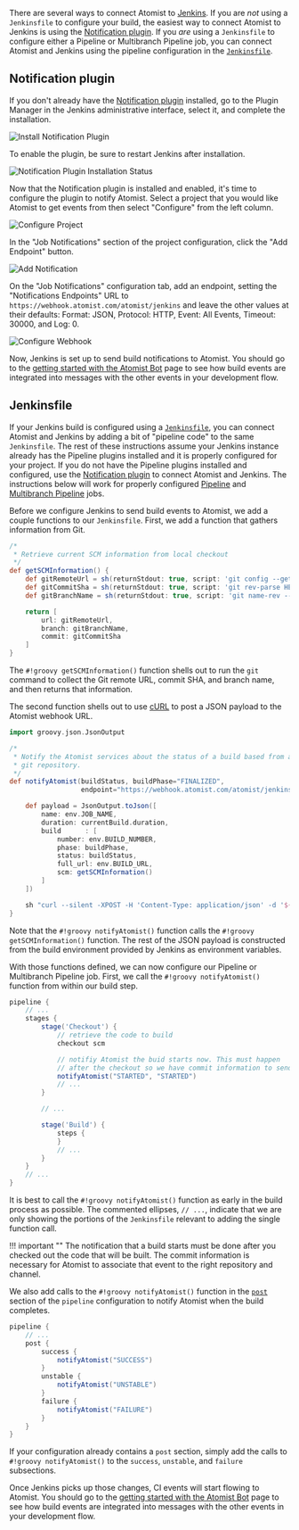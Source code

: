 There are several ways to connect Atomist to [Jenkins][jenkins].  If
you are *not* using a `Jenkinsfile` to configure your build, the
easiest way to connect Atomist to Jenkins is using
the [Notification plugin][use-notification].  If you *are* using a
`Jenkinsfile` to configure either a Pipeline or Multibranch Pipeline
job, you can connect Atomist and Jenkins using the pipeline
configuration in the [`Jenkinsfile`][use-jenkinsfile].

[jenkins]: https://jenkins.io/ (Jenkins)
[use-notification]: #notification-plugin
[use-jenkinsfile]: #jenkinsfile

## Notification plugin

If you don't already have the [Notification plugin][notification]
installed, go to the Plugin Manager in the Jenkins administrative
interface, select it, and complete the installation.

[notification]: https://wiki.jenkins-ci.org/display/JENKINS/Notification+Plugin

<div class="ss-container">
  <img src="../images/jenkins-install-notification.png" alt="Install Notification Plugin" class="ss-large">
</div>

To enable the plugin, be sure to restart Jenkins after installation.

<div class="ss-container">
  <img src="../images/jenkins-install-notification-status-reboot.png" alt="Notification Plugin Installation Status" class="ss-large">
</div>

Now that the Notification plugin is installed and enabled, it's time
to configure the plugin to notify Atomist.  Select a project that you
would like Atomist to get events from then select "Configure" from the
left column.

<div class="ss-container">
  <img src="../images/jenkins-configure-project.png" alt="Configure Project" class="ss-medium">
</div>

In the "Job Notifications" section of the project configuration, click
the "Add Endpoint" button.

<div class="ss-container">
  <img src="../images/jenkins-add-notification.png" alt="Add Notification" class="ss-large">
</div>

On the "Job Notifications" configuration tab, add an endpoint, setting
the "Notifications Endpoints" URL to
`https://webhook.atomist.com/atomist/jenkins` and leave the other
values at their defaults: Format: JSON, Protocol: HTTP, Event: All
Events, Timeout: 30000, and Log: 0.

<div class="ss-container">
  <img src="../images/jenkins-webhook.png" alt="Configure Webhook" class="ss-large">
</div>

Now, Jenkins is set up to send build notifications to Atomist.  You
should go to the [getting started with the Atomist Bot][bot] page to
see how build events are integrated into messages with the other
events in your development flow.

[bot]: bot.md (Getting Started - Atomist Bot)

## Jenkinsfile

If your Jenkins build is configured using a [`Jenkinsfile`][jf], you
can connect Atomist and Jenkins by adding a bit of "pipeline code" to
the same `Jenkinsfile`.  The rest of these instructions assume your
Jenkins instance already has the Pipeline plugins installed and it is
properly configured for your project.  If you do not have the Pipeline
plugins installed and configured, use
the [Notification plugin][use-notification] to connect Atomist and
Jenkins.  The instructions below will work for properly
configured [Pipeline][pipeline]
and [Multibranch Pipeline][multibranch] jobs.

[jf]: https://jenkins.io/doc/book/pipeline/jenkinsfile/ (Jenkinsfile)
[pipeline]: https://jenkins.io/doc/book/pipeline/ (Jenkins Pipeline Jobs)
[multibranch]: https://jenkins.io/doc/book/pipeline/multibranch/ (Multibranch Pipeline Jobs)

Before we configure Jenkins to send build events to Atomist, we add a
couple functions to our `Jenkinsfile`.  First, we add a function that
gathers information from Git.

```groovy
/*
 * Retrieve current SCM information from local checkout
 */
def getSCMInformation() {
    def gitRemoteUrl = sh(returnStdout: true, script: 'git config --get remote.origin.url').trim()
    def gitCommitSha = sh(returnStdout: true, script: 'git rev-parse HEAD').trim()
    def gitBranchName = sh(returnStdout: true, script: 'git name-rev --always --name-only HEAD').trim().replace('remotes/origin/', '')

    return [
        url: gitRemoteUrl,
        branch: gitBranchName,
        commit: gitCommitSha
    ]
}
```

The `#!groovy getSCMInformation()` function shells out to run the
`git` command to collect the Git remote URL, commit SHA, and branch
name, and then returns that information.

The second function shells out to use [cURL][curl] to post a JSON
payload to the Atomist webhook URL.

[curl]: https://curl.haxx.se/ (cURL)

```groovy
import groovy.json.JsonOutput

/*
 * Notify the Atomist services about the status of a build based from a
 * git repository.
 */
def notifyAtomist(buildStatus, buildPhase="FINALIZED",
                  endpoint="https://webhook.atomist.com/atomist/jenkins") {

    def payload = JsonOutput.toJson([
        name: env.JOB_NAME,
        duration: currentBuild.duration,
        build      : [
            number: env.BUILD_NUMBER,
            phase: buildPhase,
            status: buildStatus,
            full_url: env.BUILD_URL,
            scm: getSCMInformation()
        ]
    ])

    sh "curl --silent -XPOST -H 'Content-Type: application/json' -d '${payload}' ${endpoint}"
}
```

Note that the `#!groovy notifyAtomist()` function calls the `#!groovy
getSCMInformation()` function.  The rest of the JSON payload is
constructed from the build environment provided by Jenkins as
environment variables.

With those functions defined, we can now configure our Pipeline or
Multibranch Pipeline job.  First, we call the `#!groovy
notifyAtomist()` function from within our build step.

```groovy
pipeline {
    // ...
    stages {
        stage('Checkout') {
            // retrieve the code to build
            checkout scm

            // notifiy Atomist the buid starts now. This must happen
            // after the checkout so we have commit information to send
            notifyAtomist("STARTED", "STARTED")
            // ...
        }

        // ...

        stage('Build') {
            steps {
            }
            // ...
        }
    }
    // ...
}
```

It is best to call the `#!groovy notifyAtomist()` function as early in
the build process as possible.  The commented ellipses, `// ...`,
indicate that we are only showing the portions of the `Jenkinsfile`
relevant to adding the single function call.

!!! important ""
    The notification that a build starts must be done after you checked out the
    code that will be built. The commit information is necessary for
    Atomist to associate that event to the right repository and channel.

We also add calls to the `#!groovy notifyAtomist()` function in
the [`post`][jf-post] section of the `pipeline` configuration to
notify Atomist when the build completes.

[jf-post]: https://jenkins.io/doc/book/pipeline/syntax/#post

```groovy
pipeline {
    // ...
    post {
        success {
            notifyAtomist("SUCCESS")
        }
        unstable {
            notifyAtomist("UNSTABLE")
        }
        failure {
            notifyAtomist("FAILURE")
        }
    }
}
```

If your configuration already contains a `post` section, simply add
the calls to `#!groovy notifyAtomist()` to the `success`, `unstable`,
and `failure` subsections.

Once Jenkins picks up those changes, CI events will start flowing to
Atomist.  You should go to
the [getting started with the Atomist Bot][bot] page to see how build
events are integrated into messages with the other events in your
development flow.
